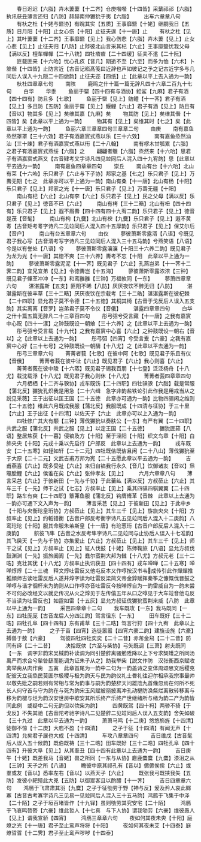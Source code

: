 <!-- { "loadSidebar": true } -->
　　春日迟迟【六脂】卉木萋萋【十二齐】仓庚喈喈【十四皆】采蘩祁祁【六脂】执讯获丑薄言还归【八防】赫赫南仲玁狁于夷【六脂】
　　出车六章章八句
　　有杕之杜【十姥与盬协】有睆其实【五质】王事靡盬【十姥】继嗣我日【五质】日月阳【十阳】止女心伤【十阳】止征夫遑【十一唐】止
　　有杕之杜【见上】其叶萋萋【十二齐】王事靡盬【见上】我心伤悲【六脂】卉木萋【见上】止女心悲【见上】止征夫归【八防】止陟彼北山言采其杞【六止】王事靡盬忧我父母【满以反】檀车幝幝【二十八铣】四牡痯痯【二十四缓】征夫不逺【二十阮】
　　匪载匪来【十六咍】忧心孔疚【音几】期逝不至【六至】而多为恤【六术】卜筮偕【十四皆】止防言近【古音记崧髙笺曰近辞也声如彼记之予之记古近字多与几同后人误入十九隠二十四焮韵】止征夫迩【四纸】止【此章以平上去入通为一韵】
　　杕杜四章章七句
　　南陔
　　鹿鸣之什十篇一篇无辞凡四十六章二百九十七句
　　白华
　　华黍
　　鱼丽于罶【四十四有与酒协】鲿鲨【九麻】君子有酒【四十四有】防且多【七歌】
　　鱼丽于罶【见上】鲂鳢【十一荠】君子有酒【见上】多且防【五防】鱼丽于罶【见上】鰋鲤【六止】君子有酒【见上】防且有【音以】物其多【见上】矣维其嘉【九麻】矣
　　物其防【见上】矣维其偕【十四皆】矣【此章以平上通为一韵】
　　物其有【见上】矣维其时【七之】矣【此章以平上通为一韵】
　　鱼丽六章三章章四句三章章二句
　　由庚
　　南有嘉鱼烝然罩罩【三十六效】君子有酒嘉賔式燕以乐【三十六效】
　　南有嘉鱼烝然汕汕【三十諌】君子有酒嘉賔式燕以衎【二十八翰】
　　南有樛木甘瓠累【六脂】之君子有酒嘉賔式燕绥【六脂】之
　　翩翩者鵻【六脂】烝然来【十六咍】思君子有酒嘉賔式燕又【古音肄考又字诗凡四见竝同后人混入四十九宥韵】思【此章以平去通为一韵】
　　南有嘉鱼四章章四句
　　崇丘
　　南山有台【十六咍】北山有莱【十六咍】乐只君子【六止与下子协】邦家之基【七之】乐只君子【见上】万夀无期【七之　此章亦可以平上通为一韵】南山有桑【十一唐】北山有杨【十阳】乐只君子【见上】邦家之光【十一唐】乐只君子【见上】万夀无疆【十阳】
　　南山有杞【六止】北山有李【六止】乐只君子【见上】民之父母【满以反】乐只君子【见上】徳音不已【六止】
　　南山有栲【三十二晧】北山有杻【四十四有】乐只君子【见上】遐不眉夀【四十四有四十九宥二韵】乐只君子【见上】徳音是茂【音髦】
　　南山有枸【九麌】北山有楰【九麌】乐只君子【见上】遐不黄耉【古音矩考耉字诗凡二见竝同后人混入四十五厚韵】乐只君子【见上】保艾尔后【音户】
　　南山有台五章章六句
　　由仪
　　蓼彼萧斯零露湑【八语】兮既见君子我心写【古音湑考写字诗凡三见竝同后人混入三十五马韵】兮燕笑语【八语】兮是以有誉处【八语】兮
　　蓼彼萧斯零露瀼瀼【十阳三十六养二韵】既见君子为龙为光【十一唐】其徳不爽【三十六养】夀考不忘【十阳　此章以平上通为一韵】
　　蓼彼萧斯零露泥泥【十一荠】既见君子【六止】孔燕岂弟【十一荠十二霁二韵】宜兄宜弟【见上】令徳夀岂【十五海】
　　蓼彼萧斯零露浓浓【三钟】既见君子鞗革冲冲【一东】和鸾雝雝【三钟】万福攸同【一东】
　　蓼萧四章章六句
　　湛湛露斯【五支】匪阳不晞【八防】厌厌夜饮不醉无归【八防】
　　湛湛露斯在彼丰草【三十二晧】厌厌夜饮在宗载考【三十二皓】湛湛露斯在彼杞棘【二十四职】显允君子莫不令德【二十五徳】其桐其椅【古音于戈反后人误入五支韵】其实离离【音罗】岂弟君子莫不令仪【音俄】
　　湛露四章章四句
　　白华之什十篇五篇无辞凡二十三章百四句
　　彤弓弨兮受言藏【十一唐】之我有嘉賔中心贶【四十一漾】之钟鼓既设一朝飨【三十六养】之【此章以平上去通为一韵】
　　彤弓弨兮受言载【十九代】之我有嘉賔中心喜【六止】之钟鼓既设一朝右【音以】之【此章以上去通为一韵】
　　彤弓弨【四宵】兮受言櫜【六豪】之我有嘉賔中心好【三十七号】之钟鼓既设一朝醻【十八尤】之【此章以平去通为一韵】
　　彤弓三章章六句
　　菁菁者莪【七歌】在彼中阿【七歌】既见君子乐且有仪【音俄】
　　菁菁者莪在彼中沚【六止】既见君子【六止】我心则喜【六止】
　　菁菁者莪在彼中陵【十六蒸】既见君子锡我百朋【十七登】泛泛杨舟【十八尤】载沈载浮【十八尤】既见君子我心则休【十八尤】
　　菁菁者莪四章章四句
　　六月栖栖【十二齐与骙协】戎车既饬【二十四职】四牡骙骙【六脂】载是常服【蒲北反】玁狁孔炽我是用急【二十六缉　急字非韵盐铁论引此作我是用戒当从之説见采薇】王于出征以匡王国【二十五徳　此章亦可通为一韵】比物四骊闲之维则【二十五徳】维此六月既成我服【蒲北反】我服既成【十四清与征协】于三十里【六止】王于出征【十四清】以佐天子【六止　此章亦可以上入通为一韵】
　　四牡修广其大有颙【三钟】薄伐玁狁以奏肤公【一东】有严有翼【二十四职】共武之服【蒲北反】共武之服【见上】以定王国【二十五徳】
　　玁狁匪茹【八语】整居焦获【十一暮】侵镐及方【十阳】至于泾阳【十阳】织文鸟章【十阳】白斾央央【十阳】元戎十乗以先启行【户郎反　此章以上去通为一韵】
　　戎车既安【二十五寒】如轾如轩【二十二元】四牡既佶既佶且闲【二十八山】薄伐玁狁至于大原【二十二元】文武吉甫万邦为宪【二十五愿此章以平去通为一韵】
　　吉甫燕喜【六止】既多受祉【六止】来归自镐我行永久【音几】饮御诸友【音以】炰鼈脍鲤【六止】侯谁在矣【六止】张仲孝友【见上】
　　六月六章章八句
　　薄言采芑【六止】于彼新田【一先与千协】于此葘畆【满以反】方叔莅止【六止】其车三千【一先】师干之试【七志】方叔率止【见上】乗其四骐四骐翼翼【二十四职】路车有奭【二十四职】簟茀鱼服【蒲北反】钩膺鞗革【音棘　此章以上去通为一韵亦可通下文入声为一韵】
　　薄言采芑【见上】于彼新田【见上】于此中乡【十阳与央衡玱皇珩协】方叔莅止【见上】其车三千【见上】旂旐央央【十阳】方叔率止【见上】约軝错衡【古音户郎反考衡字诗凡五见竝同后人混入十二庚韵】八鸾玱玱【十阳】服其命服朱芾斯皇【十一唐】有玱葱珩【古音户郎反后人混入十二庚韵】
　　鴥彼飞隼【古音之水反考隼字诗凡二见竝同与止协后人误入十七准韵】其飞戾天【一先与千协】亦集爰止【六止】方叔莅止【见上】其车三千【见上】师干之试【见上】方叔率止【见上】钲人伐鼓【十姥】陈师鞠旅【八语】显允方叔伐鼓渊渊【一先】振旅阗阗【一先】蠢尔蛮荆大邦为雠【十八尤】方叔元老【三十二晧】克壮其犹【十八尤】方叔率止执讯获丑【四十四有】戎车啴啴【二十五寒】啴啴焞焞【二十三魂　释文焞吐雷反又他屯反本又作啍按汉书韦成传引此作燀燀推推顔师古读吐雷反后人遂并焞字读为吐雷反梁简文帝金錞赋挥秦筝之慷慨伐晋鼓之啴啍与谐才徊杯来为韵则从口作啍亦音吐雷反今按啴焞自为一韵雷威自为一韵未尝不可何必改经文以就史传况从火之焞见于左传僖五年从口之啍见于大车竝音他屯反不当读为吐雷反也】如霆如雷【十五灰】显允方叔征伐玁狁蛮荆来威【八防　此章以平上通为一韵】
　　采芑四章章十二句
　　我车既攻【一东】我马既同【一东】四牡厐厐【古音龙后人分四江韵】驾言徂东【一东】
　　田车既好【三十二晧】四牡孔阜【四十四有】东有甫草【三十二晧】驾言行狩【四十九宥　此章以上去通为一韵】
　　之子于苗【四宵】选徒嚣嚣【四宵六豪二韵】建旐设旄【六豪】搏兽于敖【六豪】
　　驾彼四牡四牡奕奕【二十二昔】赤芾金舄【二十二昔】防同有绎【二十二昔】
　　决拾既佽【六至与柴协】弓矢既调【三萧】射夫既同【一东　调字非韵宋吴棫韵补读调为同引楚辞离骚勉陞降以上下兮求榘矱之所同汤禹严而求合兮摰咎繇而能调为证朱子从之】助我举柴【説文作防　汉张衡西京赋收禽举胔从肉作胔　五寘　此章首尾为一韵中二句为一韵盖诗之变体周颂思文后稷克配彼天立我烝民莫匪尔极稷与极为韵天与民为韵仪礼士昬礼往迎尔相承我宗事朂帅以敬先妣之嗣若则有常相与常为韵事与嗣为韵楚辞天问雄虺九首儵忽焉在何所不死长人何守首与守为韵在与死为韵宋玉风赋被丽披离冲孔动楗防涣粲烂离散转移离与移为韵楗与烂为韵汉安世房中歌安其所乐终产乐终产世继绪所与绪为韵二产为韵皆同此例　或疑中二句无韵但以佽柴为韵】
　　四黄既驾【四十祃】两骖不猗【于戈反】不失其驰【古音陀考驰字诗凡二见楚辞二见竝同后人误入五支韵】舍矢如破【三十九过　此章以平去通为一韵】
　　萧萧马鸣【十二庚】悠悠斾旌【十四清】徒御不惊【十二庚】大庖不盈【十四清】
　　之子于征【十四清】有闻无声【十四清】允矣君子展也大成【十四清】
　　车攻八章章四句
　　吉日维戊【古音髦后人误入五十候韵】既伯既祷【三十二晧】田车既好【三十二晧】四牡孔阜【四十四有】升彼大阜【见上】从其羣丑【四十四有此章以上去通为一韵】
　　吉日庚午【十姥】既差我马【音姥】兽之所同【一东与从协】麀鹿麌麌【九麌】漆沮之从【三钟】天子之所【八语】
　　瞻彼中原其祁孔有【音以】儦儦俟俟【六止】或羣或友【音以】悉率左右【音以】以燕天子【六止】
　　既张我弓既挟我矢【五防】发彼小豝殪此大兕【五防】以御賔客且以酌醴【十一荠】
　　吉日四章章六句
　　鸿鴈于飞肃肃其羽【九麌】之子于征劬劳于野【神与反】爰及矜人哀此鳏寡【古音古考寡字诗凡三见易一见竝同后人混入三十五马韵】鸿鴈于飞集于中泽【二十陌】之子于垣百堵皆作【十九铎】虽则劬劳其究安宅【二十陌】
　　鸿鴈于飞哀鸣嗸嗸【六豪】维此哲人【十七真　与下人协】谓我劬劳【六豪】维彼愚人【见上】谓我宣骄【四宵】
　　鸿鴈三章章六句
　　夜如何其夜未央【十阳】庭燎之光【十一唐】君子至止鸾声将将【十阳】
　　夜如何其夜未艾【十四泰】庭燎晢晢【十二霁】君子至止鸾声哕哕【十四泰】
